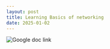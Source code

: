 ```yaml
---
layout: post
title: Learning Basics of networking
date: 2025-01-02
---
```



![Google doc link ](https://docs.google.com/document/d/1dQU7fJDfAWogpLl-JptT1eaHzGoXHpcx_y3KVeejCAc/edit?usp=sharing)
